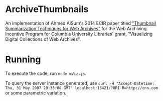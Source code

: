 ArchiveThumbnails
================

An implementation of Ahmed AlSum's 2014 ECIR paper titled ["Thumbnail Summarization Techniques for Web
Archives"](http://www.cs.odu.edu/~mln/pubs/ecir-2014/ecir-2014.pdf) for the Web Archiving Incentive Program for Columbia University Libraries' grant, "Visualizing Digital Collections of Web Archives".

# Running

To execute the code, run `node mViz.js`.

To query the server instance generated, use `curl -H "Accept-Datetime: Thu, 31 May 2007 20:35:00 GMT" localhost:15421/?URI-R=http://cnn.com` or some parametric variation.
